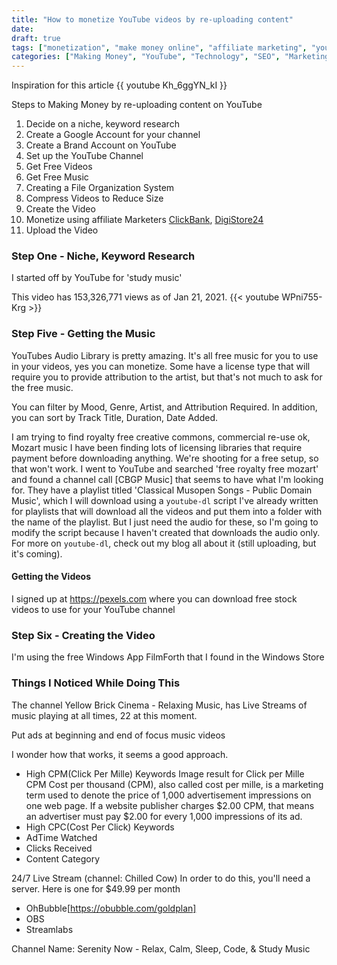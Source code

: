 ```yaml
---
title: "How to monetize YouTube videos by re-uploading content"
date:
draft: true
tags: ["monetization", "make money online", "affiliate marketing", "youtube", "creative commons", "study music", "concentration music", "coding music", "mozart study music", "niche ideas", "keyword research", "music to study to", "youtube tags", "keyword strategies", "CPM", "Click Per Mille", "CPC", "Cost Per Click", "SEO Tools", "KeywordsEverywhere", "Tag Generator", "Tube Buddy", "ubersuggest", "youtube earnings per view", "making money on youtube" ]
categories: ["Making Money", "YouTube", "Technology", "SEO", "Marketing"]
---
```

Inspiration for this article
{{ youtube Kh_6ggYN_kI }}

Steps to Making Money by re-uploading content on YouTube
1. Decide on a niche, keyword research
2. Create a Google Account for your channel
3. Create a Brand Account on YouTube
4. Set up the YouTube Channel
5. Get Free Videos
6. Get Free Music
7. Creating a File Organization System
8. Compress Videos to Reduce Size
9. Create the Video
10. Monetize using affiliate Marketers [ClickBank](https://clickbank.com), [DigiStore24](https://digistore.com)
11. Upload the Video

### Step One - Niche, Keyword Research
I started off by YouTube for 'study music'

This video has 153,326,771 views as of Jan 21, 2021.
{{< youtube WPni755-Krg >}} 


### Step Five - Getting the Music
YouTubes Audio Library is pretty amazing. It's all free music for you to use in your videos, yes you can monetize. Some have a license type that will require you to provide attribution to the artist, but that's not much to ask for the free music.

You can filter by Mood, Genre, Artist, and Attribution Required. In addition, you can sort by Track Title, Duration, Date Added.

I am trying to find royalty free creative commons, commercial re-use ok, Mozart music
I have been finding lots of licensing libraries that require payment before downloading anything.
We're shooting for a free setup, so that won't work.
I went to YouTube and searched 'free royalty free mozart' and found a channel call [CBGP Music] that seems to have what I'm looking for. They have a playlist titled 'Classical Musopen Songs - Public Domain Music', which I will download using a `youtube-dl` script I've already written for playlists that will download all the videos and put them into a folder with the name of the playlist. But I just need the audio for these, so I'm going to modify the script because I haven't created that downloads the audio only. For more on `youtube-dl`, check out my blog all about it (still uploading, but it's coming).



#### Getting the Videos
I signed up at https://pexels.com where you can download free stock videos to use for your YouTube channel


### Step Six - Creating the Video
I'm using the free Windows App FilmForth that I found in the Windows Store


### Things I Noticed While Doing This
The channel Yellow Brick Cinema - Relaxing Music, has Live Streams of music playing at all times, 22 at this moment.

Put ads at beginning and end of focus music videos

I wonder how that works, it seems a good approach.

- High CPM(Click Per Mille) Keywords
Image result for Click per Mille CPM
Cost per thousand (CPM), also called cost per mille, is a marketing term used to denote the price of 1,000 advertisement impressions on one web page. If a website publisher charges $2.00 CPM, that means an advertiser must pay $2.00 for every 1,000 impressions of its ad.
- High CPC(Cost Per Click) Keywords
- AdTime Watched
- Clicks Received
- Content Category

24/7 Live Stream (channel: Chilled Cow)
In order to do this, you'll need a server. Here is one for $49.99 per month
- OhBubble[https://obubble.com/goldplan]
- OBS
- Streamlabs

Channel Name:
Serenity Now - Relax, Calm, Sleep, Code, & Study Music

